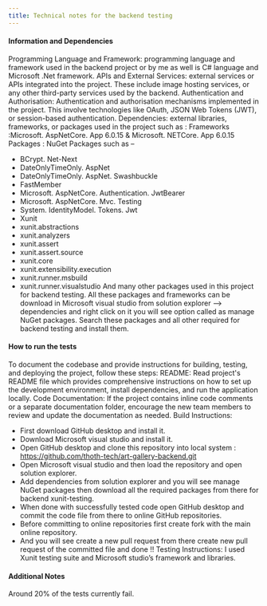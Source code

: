 ```yaml
---
title: Technical notes for the backend testing
---
```



#### Information and Dependencies

Programming Language and Framework: programming language and framework used in the backend project
or by me as well is C# language and Microsoft .Net framework. APIs and External Services: external
services or APIs integrated into the project. These include image hosting services, or any other
third-party services used by the backend. Authentication and Authorisation: Authentication and
authorisation mechanisms implemented in the project. This involve technologies like OAuth, JSON Web
Tokens (JWT), or session-based authentication. Dependencies: external libraries, frameworks, or
packages used in the project such as : Frameworks :Microsoft. AspNetCore. App 6.0.15 & Microsoft.
NETCore. App 6.0.15 Packages : NuGet Packages such as –

- BCrypt. Net-Next
- DateOnlyTimeOnly. AspNet
- DateOnlyTimeOnly. AspNet. Swashbuckle
- FastMember
- Microsoft. AspNetCore. Authentication. JwtBearer
- Microsoft. AspNetCore. Mvc. Testing
- System. IdentityModel. Tokens. Jwt
- Xunit
- xunit.abstractions
- xunit.analyzers
- xunit.assert
- xunit.assert.source
- xunit.core
- xunit.extensibility.execution
- xunit.runner.msbuild
- xunit.runner.visualstudio And many other packages used in this project for backend testing. All
  these packages and frameworks can be download in Microsoft visual studio from solution explorer
  --> dependencies and right click on it you will see option called as manage NuGet packages. Search
  these packages and all other required for backend testing and install them.

#### How to run the tests

To document the codebase and provide instructions for building, testing, and deploying the project,
follow these steps: README: Read project's README file which provides comprehensive instructions on
how to set up the development environment, install dependencies, and run the application locally.
Code Documentation: If the project contains inline code comments or a separate documentation folder,
encourage the new team members to review and update the documentation as needed. Build Instructions:

- First download GitHub desktop and install it.
- Download Microsoft visual studio and install it.
- Open GitHub desktop and clone this repository into local system :
  <https://github.com/thoth-tech/art-gallery-backend.git>
- Open Microsoft visual studio and then load the repository and open solution explorer.
- Add dependencies from solution explorer and you will see manage NuGet packages then download all
  the required packages from there for backend xunit-testing.
- When done with successfully tested code open GitHub desktop and commit the code file from there to
  online GitHub repositories.
- Before committing to online repositories first create fork with the main online repository.
- And you will see create a new pull request from there create new pull request of the committed
  file and done !! Testing Instructions: I used Xunit testing suite and Microsoft studio’s framework
  and libraries.

#### Additional Notes

Around 20% of the tests currently fail.
